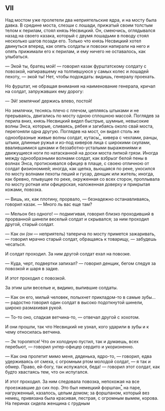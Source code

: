 ## VII

Над мостом уже пролетели два неприятельские ядра, и на мосту была давка. В средине моста, слезши с лошади, прижатый своим толстым телом к перилам, стоял князь Несвицкий. Он, смеючись, оглядывался назад на своего казака, который с двумя лошадьми в поводу стоял несколько шагов позади его. Только что князь Несвицкий хотел двинуться вперед, как опять солдаты и повозки напирали на него и опять прижимали его к перилам, и ему ничего не оставалось, как улыбаться.

— Экой ты, братец мой! — говорил казак фурштатскому солдату с повозкой, напиравшему на толпившуюся у самых колес и лошадей пехоту, — экой ты! Нет, чтобы подождать: видишь, генералу проехать.

Но фурштат, не обращая внимания на наименование генерала, кричал на солдат, запружавших ему дорогу:

— Эй! землячки! держись влево, постой!

Но землячки, теснясь плечо с плечом, цепляясь штыками и не прерываясь, двигались по мосту одною сплошною массой. Поглядев за перила вниз, князь Несвицкий видел быстрые, шумные, невысокие волны Энса, которые, сливаясь, рябея и загибаясь около свай моста, перегоняли одна другую. Поглядев на мост, он видел столь же однообразные живые волны солдат, кутасы[<sup>\*</sup>](#c_94), кивера с чехлами, ранцы, штыки, длинные ружья и из-под киверов лица с широкими скулами, ввалившимися щеками и беззаботно-усталыми выражениями и движущиеся ноги по натасканной на доски моста липкой грязи. Иногда между однообразными волнами солдат, как взбрызг белой пены в волнах Энса, протискивался офицер в плаще, с своею отличною от солдат физиономией; иногда, как щепка, вьющаяся по реке, уносился по мосту волнами пехоты пеший и гусар, денщик или житель; иногда, как бревно, плывущее по реке, окруженная со всех сторон, проплывала по мосту ротная или офицерская, наложенная доверху и прикрытая кожами, повозка.

— Вишь, их, как плотину, прорвало, — безнадежно останавливаясь, говорил казак. — Много ль вас еще там?

— Мельон без одного! — подмигивая, говорил близко проходивший в прорванной шинели веселый солдат и скрывался; за ним проходил другой, старый солдат.

— Как *он (он* — неприятель) таперича по мосту примется зажаривать, — говорил мрачно старый солдат, обращаясь к товарищу, — забудешь чесаться.

И солдат проходил. За ним другой солдат ехал на повозке.

— Куда, черт, подвертки запихал? — говорил денщик, бегом следуя за повозкой и шаря в задке.

И этот проходил с повозкой.

За этим шли веселые и, видимо, выпившие солдаты.

— Как он его, милый человек, полыхнет прикладом-то в самые зубы… — радостно говорил один солдат в высоко подоткнутой шинели, широко размахивая рукой.

— То-то оно, сладкая ветчина-то, — отвечал другой с хохотом.

И они прошли, так что Несвицкий не узнал, кого ударили в зубы и к чему относилась ветчина.

— Эк торопятся! Что *он* холодную пустил, так и думаешь, всех перебьют, — говорил унтер-офицер сердито и укоризненно.

— Как она пролетит мимо меня, дяденька, ядро-то, — говорил, едва удерживаясь от смеха, с огромным ртом молодой солдат, — я так и обмер. Право, ей-богу, так испужался, беда! — говорил этот солдат, как будто хвастаясь тем, что он испугался.

И этот проходил. За ним следовала повозка, непохожая на все проезжавшие до сих пор. Это был немецкий форшпан[<sup>\*</sup>](#c_95) на паре, нагруженный, казалось, целым домом; за форшпаном, который вез немец, привязана была красивая, пестрая, с огромным вымем, корова. На перинах сидела женщина с грудным

